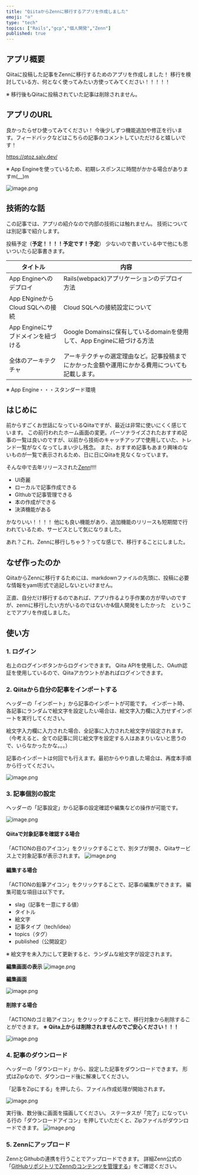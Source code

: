 ```yaml
---
title: "QiitaからZennに移行するアプリを作成しました" 
emoji: "🔯"
type: "tech" 
topics: ["Rails","gcp","個人開発","Zenn"]
published: true
---
```

## アプリ概要
Qiitaに投稿した記事をZennに移行するためのアプリを作成しました！
移行を検討している方、何となく使ってみたい方使ってみてください！！！！！

※ 移行後もQiitaに投稿されていた記事は削除されません。


## アプリのURL
良かったらぜひ使ってみてください！
今後少しずつ機能追加や修正を行います。フィードバックなどはこちらの記事のコメントしていただけると嬉しいです！

https://qtoz.salv.dev/

※ App Engineを使っているため、初期レスポンスに時間がかかる場合がありますm(__)m

![image.png](https://qiita-image-store.s3.ap-northeast-1.amazonaws.com/0/224082/76b81f76-45fb-1c4b-0f1d-637455c3185c.png)


## 技術的な話
この記事では、アプリの紹介なので内部の技術には触れません。
技術については別記事で紹介します。

投稿予定（**予定！！！！予定です！予定**）
少ないので書いている中で他にも思いついたら記事書きます。

| タイトル                           | 内容                                                         |
| ---------------------------------- | ------------------------------------------------------------ |
| App Engineへのデプロイ             | Rails(webpack)アプリケーションのデプロイ方法                 |
| App ENgineからCloud SQLへの接続    | Cloud SQLへの接続設定について                                |
| App Engineにサブドメインを紐づける | Google Domainsに保有しているdomainを使用して、App Engineに紐づける方法 |
| 全体のアーキテクチャ               | アーキテクチャの選定理由など。記事投稿までにかかった金額や運用にかかる費用についても記載します。 |



※ App Engine・・・スタンダード環境




## はじめに

前からすごくお世話になっているQiitaですが、最近は非常に使いにくく感じています。
この前行われたホーム画面の変更。パーソナライズされたおすすめ記事の一覧は良いのですが、以前から技術のキャッチアップで使用していた、トレンド一覧がなくなってしまい少し残念。
また、おすすめ記事もあまり興味のないものが一覧で表示されるため、日に日にQiitaを見なくなっています。

そんな中で去年リリースされた[Zenn](https://zenn.dev/)!!!!

- UI奇麗
- ローカルで記事作成できる
- GIthubで記事管理できる
- 本の作成ができる
- 決済機能がある

かなりいい！！！！
他にも良い機能があり、追加機能のリリースも短期間で行われているため、サービスとして気になりました。

あれ？これ、Zennに移行しちゃう？ってな感じで、移行することにしました。




## なぜ作ったのか

QiitaからZennに移行するためには、markdownファイルの先頭に、投稿に必要な情報をyaml形式で追記しないといけません。


正直、自分だけ移行するのであれば、アプリ作るより手作業の方が早いのですが、zennに移行したい方がいるのではないか&個人開発をしたかった　ということでアプリを作成しました。


## 使い方

### 1. ログイン
右上のログインボタンからログインできます。
Qiita APIを使用した、OAuth認証を使用しているので、Qiitaアカウントがあればログインできます。


### 2. Qiitaから自分の記事をインポートする
ヘッダーの「インポート」から記事のインポートが可能です。
インポート時、各記事にランダムで絵文字を設定したい場合は、絵文字入力欄に入力せずインポートを実行してください。

絵文字入力欄に入力された場合、全記事に入力された絵文字が設定されます。
（今考えると、全ての記事に同じ絵文字を設定する人はあまりいないと思うので、いらなかったかな。。。）

記事のインポートは何回でも行えます。最初からやり直した場合は、再度本手順から行ってください。

![image.png](https://qiita-image-store.s3.ap-northeast-1.amazonaws.com/0/224082/c460c5fc-0a54-be2d-f590-4b08c62d8cd8.png)


### 3. 記事個別の設定
ヘッダーの「記事設定」から記事の設定確認や編集などの操作が可能です。

![image.png](https://qiita-image-store.s3.ap-northeast-1.amazonaws.com/0/224082/9d5b5251-d956-cdde-4cbf-db7f923f9c67.png)



#### Qiitaで対象記事を確認する場合
「ACTIONの目のアイコン」をクリックすることで、別タブが開き、Qiitaサービス上で対象記事が表示されます。
![image.png](https://qiita-image-store.s3.ap-northeast-1.amazonaws.com/0/224082/cd677457-5a8f-0295-1392-af11cc094cdf.png)


#### 編集する場合
「ACTIONの鉛筆アイコン」をクリックすることで、記事の編集ができます。
編集可能な項目は以下です。

- slag（記事を一意にする値）
- タイトル
- 絵文字
- 記事タイプ（tech/idea）
- topics（タグ）
- published（公開設定）

※ 絵文字を未入力にして更新すると、ランダムな絵文字が設定されます。

**編集画面の表示**
![image.png](https://qiita-image-store.s3.ap-northeast-1.amazonaws.com/0/224082/914de47a-b6b4-ec49-c3c7-507cb5558ba0.png)

**編集画面**

![image.png](https://qiita-image-store.s3.ap-northeast-1.amazonaws.com/0/224082/88d25ebe-88cf-be81-c4fc-51c1e4daba4e.png)




#### 削除する場合
「ACTIONのゴミ箱アイコン」をクリックすることで、移行対象から削除することができます。
**※ Qiita上からは削除されませんのでご安心ください！！！**

![image.png](https://qiita-image-store.s3.ap-northeast-1.amazonaws.com/0/224082/a441e347-4ccf-54f9-3486-e02e7cef7a22.png)



### 4. 記事のダウンロード
ヘッダーの「ダウンロード」から、設定した記事をダウンロードできます。
形式はZipなので、ダウンロード後に解凍してください。

「記事をZipにする」を押したら、ファイル作成処理が開始されます。

![image.png](https://qiita-image-store.s3.ap-northeast-1.amazonaws.com/0/224082/4b01a9a6-cb37-8db4-b7de-f30cc7a9d181.png)


実行後、数分後に画面を描画してください。
ステータスが「完了」になっている行の「ダウンロードアイコン」を押していただくと、Zipファイルがダウンロードできます。
![image.png](https://qiita-image-store.s3.ap-northeast-1.amazonaws.com/0/224082/fe952c5b-c01f-a415-1ca4-5c86dc27e79f.png)


### 5. Zennにアップロード
ZennとGithubの連携を行うことでアップロードできます。
詳細Zenn公式の「[GitHubリポジトリでZennのコンテンツを管理する](https://zenn.dev/zenn/articles/connect-to-github)」をご確認ください。


